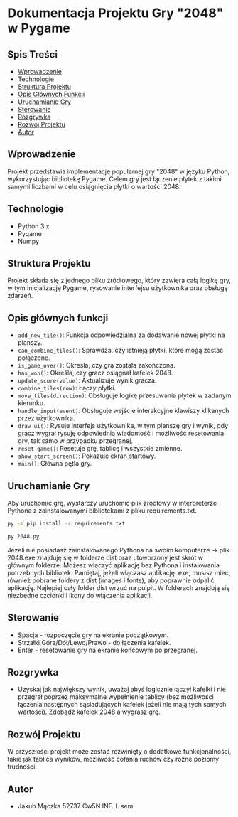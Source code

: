 # Dokumentacja Projektu Gry "2048" w Pygame

## Spis Treści

- [Wprowadzenie](#wprowadzenie)
- [Technologie](#technologie)
- [Struktura Projektu](#struktura-projektu)
- [Opis Głównych Funkcji](#opis-głównych-funkcji)
- [Uruchamianie Gry](#uruchamianie-gry)
- [Sterowanie](#sterowanie)
- [Rozgrywka](#rozgrywka)
- [Rozwój Projektu](#rozwój-projektu)
- [Autor](#autor)

## Wprowadzenie

Projekt przedstawia implementację popularnej gry "2048" w języku Python, wykorzystując bibliotekę Pygame. Celem gry jest łączenie płytek z takimi samymi liczbami w celu osiągnięcia płytki o wartości 2048.

## Technologie

- Python 3.x
- Pygame
- Numpy

## Struktura Projektu

Projekt składa się z jednego pliku źródłowego, który zawiera całą logikę gry, w tym inicjalizację Pygame, rysowanie interfejsu użytkownika oraz obsługę zdarzeń.

## Opis głównych funkcji

- `add_new_tile()`: Funkcja odpowiedzialna za dodawanie nowej płytki na planszy.
- `can_combine_tiles()`: Sprawdza, czy istnieją płytki, które mogą zostać połączone.
- `is_game_over()`: Określa, czy gra została zakończona.
- `has_won()`: Określa, czy gracz osiągnał kafelek 2048.
- `update_score(value)`: Aktualizuje wynik gracza.
- `combine_tiles(row)`: Łączy płytki.
- `move_tiles(direction)`: Obsługuje logikę przesuwania płytek w zadanym kierunku.
- `handle_input(event)`: Obsługuje wejście interakcyjne klawiszy klikanych przez użytkownika.
- `draw_ui()`: Rysuje interfejs użytkownika, w tym planszę gry i wynik, gdy gracz wygrał rysuję odpowiednią wiadomość i możliwość resetowania gry, tak samo w przypadku przegranej.
- `reset_game()`: Resetuje grę, tablicę i wszystkie zmienne.
- `show_start_screen()`: Pokazuje ekran startowy.
- `main()`: Główna pętla gry.

## Uruchamianie Gry

Aby uruchomić grę, wystarczy uruchomić plik źródłowy w interpreterze Pythona z zainstalowanymi bibliotekami z pliku requirements.txt.

```bash
py -m pip install -r requirements.txt

py 2048.py
```

Jeżeli nie posiadasz zainstalowanego Pythona na swoim komputerze -> plik 2048.exe znajduję się w folderze dist oraz utoworzony jest skrót w głównym folderze. Możesz włączyć aplikację bez Pythona i instalowania potrzebnych bibliotek.
Pamiętaj, jeżeli włączasz aplikację .exe, musisz mieć, również pobrane foldery z dist (images i fonts), aby poprawnie odpalić aplikację. Najlepiej cały folder dist wrzuć na pulpit. W folderach znajdują się niezbędne czcionki i ikony do włączenia aplikacji.

## Sterowanie

- Spacja - rozpoczęcie gry na ekranie początkowym.
- Strzałki Góra/Dół/Lewo/Prawo - do łączenia kafelek.
- Enter - resetowanie gry na ekranie końcowym po przegranej.

## Rozgrywka

- Uzyskaj jak największy wynik, uważaj abyś logicznie łączył kafelki i nie przegrał poprzez maksymalne wypełnienie tablicy (bez możliwości łączenia następnych sąsiadujących kafelek jeżeli nie mają tych samych wartości). Zdobądź kafelek 2048 a wygrasz grę.

## Rozwój Projektu

W przyszłości projekt może zostać rozwinięty o dodatkowe funkcjonalności, takie jak tablica wyników, możliwość cofania ruchów czy różne poziomy trudności.

## Autor

- Jakub Mączka 52737 Ćw5N INF. I. sem.
